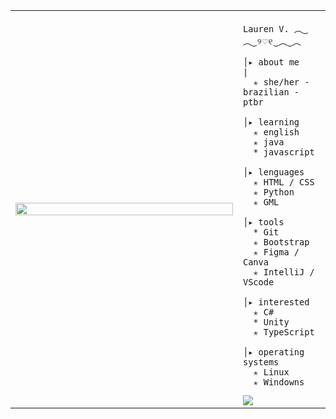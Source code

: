 <table>
    <tr>
        <td style="width: 65%;">
            <img src="https://github.com/user-attachments/assets/c25e374f-f241-411f-a87d-f8a879244698" style="width:100%; border: none;"/>
        </td>
        <td style="width: 25%; vertical-align: middle;">
            
<p>    
                
    Lauren V. ︵‿︵‿୨♡୧‿︵‿︵
</p>
                                                                    
    │▸ about me                                             |
      ✭ she/her - brazilian - ptbr
                                             
    │▸ learning
      ✭ english
      ✭ java
      * javascript

    │▸ lenguages
      ✭ HTML / CSS
      ✭ Python
      ✭ GML

    │▸ tools
      * Git
      ✭ Bootstrap
      ✭ Figma / Canva
      ✭ IntelliJ / VScode

    │▸ interested
      ✭ C#
      * Unity
      ✭ TypeScript

    │▸ operating systems
      ✭ Linux
      ✭ Windowns

<a href="https://visitcount.itsvg.in">
  <img src="https://visitcount.itsvg.in/api?id=l44ver&label=Profile%20Views&color=12&icon=9&pretty=true" />
</a>
